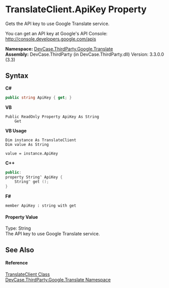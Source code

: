# TranslateClient.ApiKey Property 
 

Gets the API key to use Google Translate service. 

 You can get an API key at Google's API Console: <a href="http://console.developers.google.com/apis" target="_blank">http://console.developers.google.com/apis</a>

**Namespace:**&nbsp;<a href="N_DevCase_ThirdParty_Google_Translate">DevCase.ThirdParty.Google.Translate</a><br />**Assembly:**&nbsp;DevCase.ThirdParty (in DevCase.ThirdParty.dll) Version: 3.3.0.0 (3.3)

## Syntax

**C#**<br />
``` C#
public string ApiKey { get; }
```

**VB**<br />
``` VB
Public ReadOnly Property ApiKey As String
	Get
```

**VB Usage**<br />
``` VB Usage
Dim instance As TranslateClient
Dim value As String

value = instance.ApiKey

```

**C++**<br />
``` C++
public:
property String^ ApiKey {
	String^ get ();
}
```

**F#**<br />
``` F#
member ApiKey : string with get

```


#### Property Value
Type: String<br />The API key to use Google Translate service.

## See Also


#### Reference
<a href="T_DevCase_ThirdParty_Google_Translate_TranslateClient">TranslateClient Class</a><br /><a href="N_DevCase_ThirdParty_Google_Translate">DevCase.ThirdParty.Google.Translate Namespace</a><br />